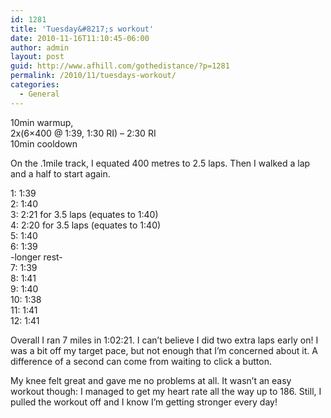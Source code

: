 ```yaml
---
id: 1281
title: 'Tuesday&#8217;s workout'
date: 2010-11-16T11:10:45-06:00
author: admin
layout: post
guid: http://www.afhill.com/gothedistance/?p=1281
permalink: /2010/11/tuesdays-workout/
categories:
  - General
---
```

10min warmup,  
2x(6&#215;400 @ 1:39, 1:30 RI) &#8211; 2:30 RI  
10min cooldown

On the .1mile track, I equated 400 metres to 2.5 laps. Then I walked a lap and a half to start again. 

1: 1:39  
2: 1:40  
3: 2:21 for 3.5 laps (equates to 1:40)  
4: 2:20 for 3.5 laps (equates to 1:40)  
5: 1:40  
6: 1:39  
-longer rest-  
7: 1:39  
8: 1:41  
9: 1:40  
10: 1:38  
11: 1:41  
12: 1:41

Overall I ran 7 miles in 1:02:21. I can&#8217;t believe I did two extra laps early on! I was a bit off my target pace, but not enough that I&#8217;m concerned about it. A difference of a second can come from waiting to click a button. 

My knee felt great and gave me no problems at all. It wasn&#8217;t an easy workout though: I managed to get my heart rate all the way up to 186. Still, I pulled the workout off and I know I&#8217;m getting stronger every day!